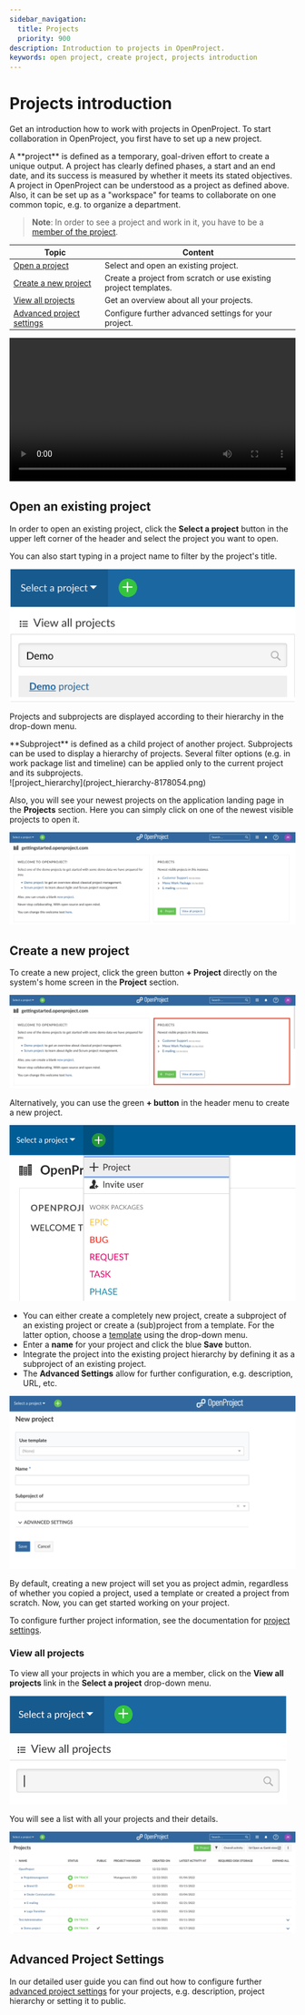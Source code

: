 ```yaml
---
sidebar_navigation:
  title: Projects
  priority: 900
description: Introduction to projects in OpenProject.
keywords: open project, create project, projects introduction
---
```

# Projects introduction

Get an introduction how to work with projects in OpenProject. To start collaboration in OpenProject, you first have to set up a new project.

<div class="glossary">
A **project** is defined as a temporary, goal-driven effort to create a unique output. A project has clearly defined phases, a start and an end date, and its success is measured by whether it meets its stated objectives.
A project in OpenProject can be understood as a project as defined above. Also, it can be set up as a "workspace" for teams to collaborate on one common topic, e.g. to organize a department.
</div>

> **Note**: In order to see a project and work in it, you have to be a [member of the project](../invite-members).


| Topic                                                   | Content                                                      |
| ------------------------------------------------------- | ------------------------------------------------------------ |
| [Open a project](#open-an-existing-project)             | Select and open an existing project.                         |
| [Create a new project](#create-a-new-project)           | Create a project from scratch or use existing project templates. |
| [View all projects](#view-all-projects)                 | Get an overview about all your projects.                     |
| [Advanced project settings](#advanced-project-settings) | Configure further advanced settings for your project.        |

<video src="https://openproject-docs.s3.eu-central-1.amazonaws.com/videos/OpenProject-Projects-Introduction.mp4" type="video/mp4" controls="" style="width:100%"></video>

## Open an existing project

In order to open an existing project, click the **Select a project** button in the upper left corner of the header and select the project you want to open.

You can also start typing in a project name to filter by the project's title.

![filter_for_project_in_header_menu](filter_project_header_menu.png)



Projects and subprojects are displayed according to their hierarchy in the drop-down menu.

<div class="glossary">
**Subproject** is defined as a child project of another project. Subprojects can be used to display a hierarchy of projects. Several filter options (e.g. in work package list and timeline) can be applied only to the current project and its subprojects.
</div>
![project_hierarchy](project_hierarchy-8178054.png)

Also, you will see your newest projects on the application landing page in the **Projects** section. Here you can simply click on one of the newest visible projects to open it.

![openproject landing page](openproject-landing-page.png)

## Create a new project

To create a new project, click the green button **+ Project** directly on the system's home screen in the **Project** section.

![create a new project over the landing page](create-a-new-project-landing-page.png)

Alternatively, you can use the green **+ button** in the header menu to create a new project.

![create project header](create-project-header.png)

- You can either create a completely new project, create a subproject of an existing project or create a (sub)project from a template. For the latter option, choose a [template](../../user-guide/projects/project-templates/#create-a-project-template) using the drop-down menu.
- Enter a **name** for your project and click the blue **Save** button.
- Integrate the project into the existing project hierarchy by defining it as a subproject of an existing project.
- The **Advanced Settings** allow for further configuration, e.g. description, URL, etc.

![name your project](name-your-project.png)

By default, creating a new project will set you as project admin, regardless of whether you copied a project, used a template or created a project from scratch. Now, you can get started working on your project.

To configure further project information, see the documentation for [project settings](../../user-guide/projects/project-settings/project-information/). 

### View all projects

To view all your projects in which you are a member, click on the **View all projects** link in the **Select a project** drop-down menu.

![view all projects](view_all_projects.png)

You will see a list with all your projects and their details.

![project overview list](project-overview-list.png)

## Advanced Project Settings

In our detailed user guide you can find out how to configure further [advanced project settings](../../user-guide/projects/) for your projects, e.g. description, project hierarchy or setting it to public.

